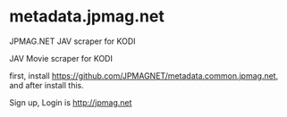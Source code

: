 # metadata.jpmag.net
JPMAG.NET JAV scraper for KODI


JAV Movie scraper for KODI


first, install https://github.com/JPMAGNET/metadata.common.jpmag.net, 
and after install this.

Sign up, Login is http://jpmag.net

